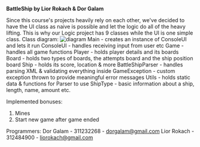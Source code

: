 **BattleShip by Lior Rokach & Dor Galam**

Since this course's projects heavily rely on each other, we've decided to have the UI class as naive is possible and let the logic do all of the heavy lifting.
This is why our Logic project has 9 classes while the UI is one simple class.
Class diagram:
![diagram](http://i.imgur.com/I4W7oPh.png)
Main - creates an instance of ConsoleUI and lets it run
ConsoleUI - handles receiving input from user etc
Game - handles all game functions
Player - holds player details and its boards
Board - holds two types of boards, the attempts board and the ship position board
Ship - holds its score, location & more
BattleShipParser - handles parsing XML & validating everything inside
GameException - custom exception thrown to provide meaningful error messages
Utils - holds static data & functions for Parser to use
ShipType - basic information about a ship, length, name, amount etc.

Implemented bonuses:
1. Mines
2. Start new game after game ended

Programmers:
Dor Galam - 311232268 - dorgalam@gmail.com
Lior Rokach - 312484900 - liorokach@gmail.com

